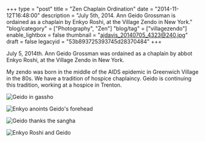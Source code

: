+++
type = "post"
title = "Zen Chaplain Ordination"
date = "2014-11-12T16:48:00"
description = "July 5th, 2014. Ann Geido Grossman is ordained as a chaplain by Enkyo Roshi, at the Village Zendo in New York."
"blog/category" = ["Photography", "Zen"]
"blog/tag" = ["villagezendo"]
enable_lightbox = false
thumbnail = "ajdavis_20140705_4323@240.jpg"
draft = false
legacyid = "53b893725393745d28370484"
+++

<p>July 5, 2014th. Ann Geido Grossman was ordained as a chaplain by abbot Enkyo Roshi, at the Village Zendo in New York.</p>
<p>My zendo was born in the middle of the AIDS epidemic in Greenwich Village in the 80s. We have a tradition of hospice chaplaincy. Geido is continuing this tradition, working at a hospice in Trenton.</p>
<p><img style="display:block; margin-left:auto; margin-right:auto;" src="ajdavis_20140705_4323.jpg" alt="Geido in gassho" title="Geido in gassho" /></p>
<p><img style="display:block; margin-left:auto; margin-right:auto;" src="ajdavis_20140705_4332.jpg" alt="Enkyo anoints Geido's forehead" title="Enkyo anoints Geido's forehead" /></p>
<p><img style="display:block; margin-left:auto; margin-right:auto;" src="ajdavis_20140705_4345.jpg" alt="Geido thanks the sangha" title="Geido thanks the sangha" /></p>
<p><img style="display:block; margin-left:auto; margin-right:auto;" src="ajdavis_20140705_4359.jpg" alt="Enkyo Roshi and Geido" title="Enkyo Roshi and Geido" /></p>
    